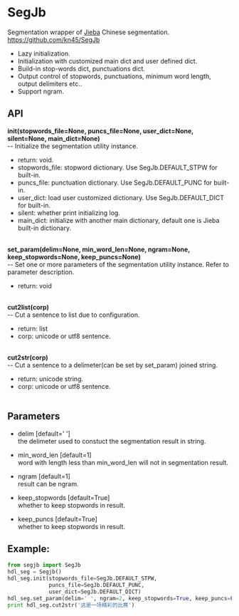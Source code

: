 # SegJb
Segmentation wrapper of [Jieba](https://github.com/fxsjy/jieba) Chinese segmentation.  
https://github.com/kn45/SegJb

- Lazy initialization.  
- Initialization with customized main dict and user defined dict.  
- Build-in stop-words dict, punctuations dict.  
- Output control of stopwords, punctuations, minimum word length, output delimiters etc..  
- Support ngram.  

## API

**init(stopwords_file=None, puncs_file=None, user_dict=None, silent=None, main_dict=None)**  
-- Initialize the segmentation utility instance.  
- return: void.  
- stopwords_file: stopword dictionary. Use SegJb.DEFAULT_STPW for built-in.  
- puncs_file: punctuation dictionary. Use SegJb.DEFAULT_PUNC for built-in.  
- user_dict: load user customized dictionary. Use SegJb.DEFAULT_DICT for built-in.  
- silent: whether print initializing log.  
- main_dict: initialize with another main dictionary, default one is Jieba built-in dictionary.  
  ​

**set_param(delim=None, min_word_len=None, ngram=None, keep_stopwords=None, keep_puncs=None)**  
-- Set one or more parameters of the segmentation utility instance. Refer to parameter description.  
- return: void  
  ​

**cut2list(corp)**  
-- Cut a sentence to list due to configuration.  
- return: list<unicode word>  
- corp: unicode or utf8 sentence.  
  ​

**cut2str(corp)**  
-- Cut a sentence to a delimeter(can be set by set_param) joined string.  
- return: unicode string.  
- corp: unicode or utf8 sentence.  
  ​

## Parameters

- delim [default=' ']  
  the delimeter used to constuct the segmentation result in string.  

- min_word_len [default=1]  
  word with length less than min_word_len will not in segmentation result.  

- ngram [default=1]  
  result can be ngram.  

- keep_stopwords [default=True]  
  whether to keep stopwords in result.  

- keep_puncs [default=True]  
  whether to keep stopwords in result.  


## Example:

```python
from segjb import SegJb
hdl_seg = Segjb()
hdl_seg.init(stopwords_file=SegJb.DEFAULT_STPW,
             puncs_file=SegJb.DEFAULT_PUNC,
             user_dict=SegJb.DEFAULT_DICT)
hdl_seg.set_param(delim=' ', ngram=2, keep_stopwords=True, keep_puncs=False)
print hdl_seg.cut2str('这是一场精彩的比赛')
```
